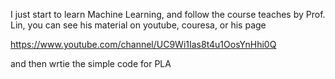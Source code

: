 I just start to learn Machine Learning, and follow the course teaches by Prof. Lin, 
you can see his material on youtube, couresa, or his page

https://www.youtube.com/channel/UC9Wi1Ias8t4u1OosYnHhi0Q

and then wrtie the simple code for PLA
